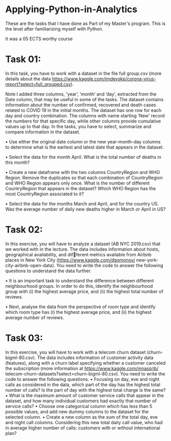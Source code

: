 # Applying-Python-in-Analytics

These are the tasks that I have done as Part of my Master's program. This is the level after familiarizing myself with Python.

It was a 05 ECTS worthy course

# Task 01: 
In this task, you have to work with a dataset in the file full group.csv (more details about the
data https://www.kaggle.com/imdevskp/corona-virus-report?select=full_grouped.csv). 

Note I added three columns, ’year’, ’month’ and ’day’, extracted from the Date column, that may be useful in
some of the tasks. The dataset contains information about the number of confirmed, recovered and death
cases related to COVID 19 in the initial months. The dataset has one row for each day and country
combination. The columns with name starting ’New’ record the numbers for that specific day, while
other columns provide cumulative values up to that day. In the tasks, you have to select, summarize and
compare information in the dataset.

• Use either the original date column or the new year-month-day columns to determine what is the
earliest and latest date that appears in the dataset.

• Select the data for the month April. What is the total number of deaths in this month?

• Create a new dataframe with the two columns CountryRegion and WHO Region. Remove the
duplicates so that each combination of CountryRegion and WHO Region appears only once. What
is the number of different CountryRegion that appears in the dataset? Which WHO Region has the
most CountryRegion associated to it?

• Select the data for the months March and April, and for the country US. Was the average number
of daily new deaths higher in March or April in US?

# Task 02: 
In this exercise, you will have to analyze a dataset (AB NYC 2019.csv) that we worked
with in the lecture. The data includes information about hosts, geographical availability, and different metrics available from Airbnb places in New York City (https://www.kaggle.com/dgomonov/
new-york-city-airbnb-open-data). You need to write the code to answer the following questions to
understand the data further.

• It is an important task to understand the difference between different neighbourhood groups. In
order to do this, identify the neighbourhood group with (i) the highest average price, and (ii) the
highest total number of reviews.

• Next, analyse the data from the perspective of room type and identify which room type has (i) the
highest average price, and (ii) the highest average number of reviews.


# Task 03: 
In this exercise, you will have to work with a telecom churn dataset (churn-bigml-80.csv).
The data includes information of customer activity data (features), along with a churn label specifying
whether a customer canceled the subscription (more information at https://www.kaggle.com/mnassrib/
telecom-churn-datasets?select=churn-bigml-80.csv). You need to write the code to answer the
following questions.
• Focusing on day, eve and night calls as considered in the data, which part of the day has the highest
total number of calls? Is the part of day with the highest total charge is the same?
• What is the maximum amount of customer service calls that appear in the dataset, and how many
individual customers had exactly that number of service calls?
• Choose one categorical column which has less than 5 possible values, and add new dummy columns
to the dataset for the selected column.
• Create a new column as the sum of the total day, eve and night call columns. Considering this
new total daily call value, who had in average higher number of calls: customers with or without
international plan?
